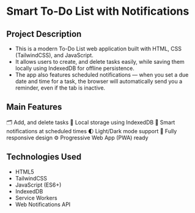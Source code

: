 # Smart To-Do List with Notifications

## Project Description

- This is a modern To-Do List web application built with HTML, CSS (TailwindCSS), and JavaScript.
- It allows users to create, and delete tasks easily, while saving them locally using IndexedDB for offline persistence.
- The app also features scheduled notifications — when you set a due date and time for a task, the browser will automatically send you a reminder, even if the tab is inactive.


## Main Features
🗂️ Add, and delete tasks
💾 Local storage using IndexedDB
🔔 Smart notifications at scheduled times
🌓 Light/Dark mode support
📱 Fully responsive design
⚙️ Progressive Web App (PWA) ready


## Technologies Used
- HTML5
- TailwindCSS
- JavaScript (ES6+)
- IndexedDB
- Service Workers
- Web Notifications API
